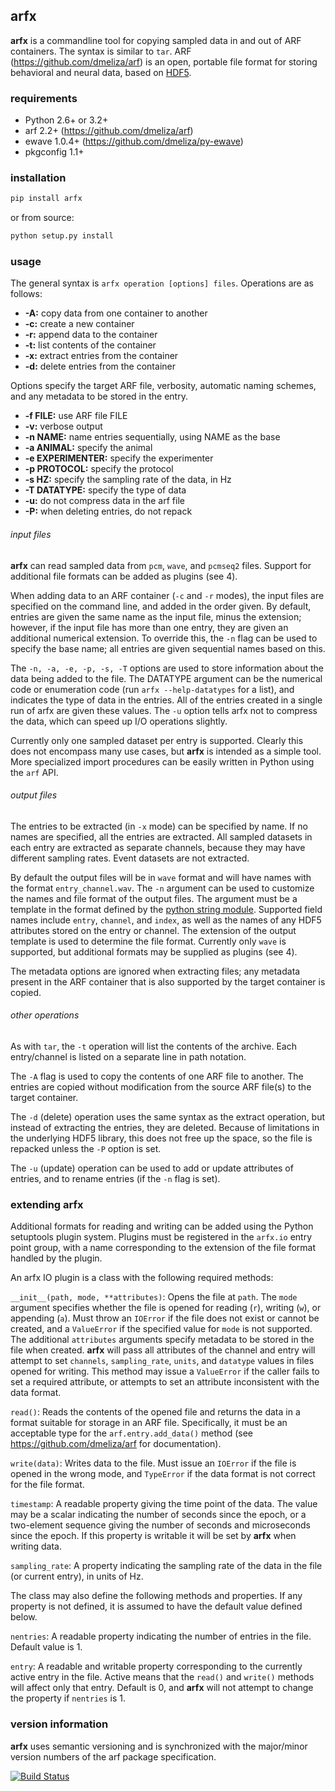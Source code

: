 ## arfx

**arfx** is a commandline tool for copying sampled data in and out of ARF
containers. The syntax is similar to `tar`. ARF (<https://github.com/dmeliza/arf>)
is an open, portable file format for storing behavioral and neural data, based
on [HDF5](http://www.hdfgroup.org/HDF5).

### requirements

-   Python 2.6+ or 3.2+
-   arf 2.2+ (<https://github.com/dmeliza/arf>)
-   ewave 1.0.4+ (<https://github.com/dmeliza/py-ewave>)
-   pkgconfig 1.1+

### installation

```bash
pip install arfx
```

or from source:

```bash
python setup.py install
```

### usage

The general syntax is `arfx operation [options] files`. Operations are as
follows:

-   **-A:** copy data from one container to another
-   **-c:** create a new container
-   **-r:** append data to the container
-   **-t:** list contents of the container
-   **-x:** extract entries from the container
-   **-d:** delete entries from the container

Options specify the target ARF file, verbosity, automatic naming schemes, and
any metadata to be stored in the entry.

-   **-f FILE:** use ARF file FILE
-   **-v:** verbose output
-   **-n NAME:** name entries sequentially, using NAME as the base
-   **-a ANIMAL:** specify the animal
-   **-e EXPERIMENTER:** specify the experimenter
-   **-p PROTOCOL:** specify the protocol
-   **-s HZ:** specify the sampling rate of the data, in Hz
-   **-T DATATYPE:** specify the type of data
-   **-u:** do not compress data in the arf file
-   **-P:** when deleting entries, do not repack

###### input files

**arfx** can read sampled data from `pcm`, `wave`, and `pcmseq2` files. Support
for additional file formats can be added as plugins (see 4).

When adding data to an ARF container (`-c` and `-r` modes), the input files are
specified on the command line, and added in the order given. By default, entries
are given the same name as the input file, minus the extension; however, if the
input file has more than one entry, they are given an additional numerical
extension. To override this, the `-n` flag can be used to specify the base name;
all entries are given sequential names based on this.

The `-n, -a, -e, -p, -s, -T` options are used to store information about the
data being added to the file. The DATATYPE argument can be the numerical code or
enumeration code (run `arfx --help-datatypes` for a list), and indicates the
type of data in the entries. All of the entries created in a single run of arfx
are given these values. The `-u` option tells arfx not to compress the data,
which can speed up I/O operations slightly.

Currently only one sampled dataset per entry is supported. Clearly this does not
encompass many use cases, but **arfx** is intended as a simple tool. More
specialized import procedures can be easily written in Python using the `arf`
API.

###### output files

The entries to be extracted (in `-x` mode) can be specified by name. If no names
are specified, all the entries are extracted. All sampled datasets in each entry
are extracted as separate channels, because they may have different sampling
rates.  Event datasets are not extracted.

By default the output files will be in `wave` format and will have names with
the format `entry_channel.wav`. The `-n` argument can be used to customize the
names and file format of the output files. The argument must be a template in
the format defined by the [python string module](http://docs.python.org/library/string.html###format-specification-mini-language). Supported field names include
`entry`, `channel`, and `index`, as well as the names of any HDF5 attributes
stored on the entry or channel.  The extension of the output template is used
to determine the file format.  Currently only `wave` is supported, but
additional formats may be supplied as plugins (see 4).

The metadata options are ignored when extracting files; any metadata present in
the ARF container that is also supported by the target container is copied.

###### other operations

As with `tar`, the `-t` operation will list the contents of the
archive. Each entry/channel is listed on a separate line in path notation.

The `-A` flag is used to copy the contents of one ARF file to another. The
entries are copied without modification from the source ARF file(s) to the
target container.

The `-d` (delete) operation uses the same syntax as the extract operation, but
instead of extracting the entries, they are deleted. Because of limitations in
the underlying HDF5 library, this does not free up the space, so the file is
repacked unless the `-P` option is set.

The `-u` (update) operation can be used to add or update attributes of entries,
and to rename entries (if the `-n` flag is set).

### extending arfx

Additional formats for reading and writing can be added using the Python
setuptools plugin system. Plugins must be registered in the `arfx.io` entry
point group, with a name corresponding to the extension of the file format
handled by the plugin.

An arfx IO plugin is a class with the following required methods:

`__init__(path, mode, **attributes)`: Opens the file at `path`. The `mode`
argument specifies whether the file is opened for reading (`r`), writing (`w`),
or appending (`a`). Must throw an `IOError` if the file does not exist or cannot
be created, and a `ValueError` if the specified value for `mode` is not
supported. The additional `attributes` arguments specify metadata to be stored
in the file when created. **arfx** will pass all attributes of the channel and
entry will attempt to set `channels`, `sampling_rate`, `units`, and `datatype`
values in files opened for writing. This method may issue a `ValueError` if the
caller fails to set a required attribute, or attempts to set an attribute
inconsistent with the data format.

`read()`: Reads the contents of the opened file and returns the data in a format suitable
for storage in an ARF file. Specifically, it must be an acceptable type for the
`arf.entry.add_data()` method (see <https://github.com/dmeliza/arf> for
documentation).

`write(data)`: Writes data to the file. Must issue an `IOError` if the file is opened in the
wrong mode, and `TypeError` if the data format is not correct for the file
format.

`timestamp`: A readable property giving the time point of the data. The value may be a scalar
indicating the number of seconds since the epoch, or a two-element sequence
giving the number of seconds and microseconds since the epoch. If this property
is writable it will be set by **arfx** when writing data.

`sampling_rate`: A property indicating the sampling rate of the data in the file (or current
entry), in units of Hz.

The class may also define the following methods and properties. If any property
is not defined, it is assumed to have the default value defined below.

`nentries`: A readable property indicating the number of entries in the file. Default value
is 1.

`entry`: A readable and writable property corresponding to the currently active
entry in the file. Active means that the `read()` and `write()` methods will
affect only that entry. Default is 0, and **arfx** will not attempt to change
the property if `nentries` is 1.

### version information

**arfx** uses semantic versioning and is synchronized with the major/minor version
numbers of the arf package specification.

[![Build Status](https://travis-ci.org/melizalab/arfx.png?branch=master)](https://travis-ci.org/melizalab/arfx)
